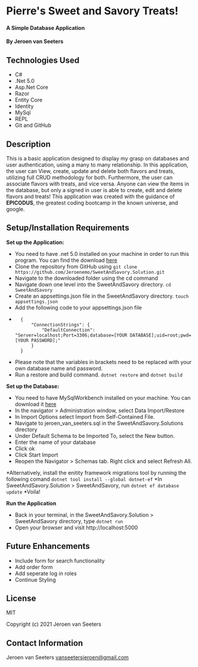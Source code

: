 # Pierre's Sweet and Savory Treats!

#### A Simple Database Application

#### By Jeroen van Seeters

## Technologies Used

* C#
* .Net 5.0
* Asp.Net Core
* Razor
* Entity Core
* Identity
* MySql
* REPL
* Git and GitHub

## Description

This is a basic application designed to display my grasp on databases and user authentication, using a many to many relationship. In this application, the user can View, create, update and delete both flavors and treats, utilizing full CRUD methodology for both. Furthermore, the user can associate flavors with treats, and vice versa. Anyone can view the items in the database, but only a signed in user is able to create, edit and delete flavors and treats! This application was created with the guidance of **EPICODUS**, the greatest coding bootcamp in the known universe, and google.

## Setup/Installation Requirements

**Set up the Application:**
* You need to have .net 5.0 installed on your machine in order to run this program. You can find the download [here](https://dotnet.microsoft.com/download/dotnet/5.0)
* Clone the repository from GitHub using `git clone https://github.com/Jeroenemo/SweetAndSavory.Solution.git`
* Navigate to the downloaded folder using the cd command
* Navigate down one level into the SweetAndSavory directory. `cd SweetAndSavory`
* Create an appsettings.json file in the SweetAndSavory directory. `touch appsettings.json`
* Add the following code to your appsettings.json file
* ```
    {
        "ConnectionStrings": {
            "DefaultConnection": "Server=localhost;Port=3306;database=[YOUR DATABASE];uid=root;pwd=[YOUR PASSWORD];"
        }
    }
* Please note that the variables in brackets need to be replaced with your own database name and password.
* Run a restore and build command. `dotnet restore` and `dotnet build`

**Set up the Database:**

* You need to have MySqlWorkbench installed on your machine. You can download it [here](https://www.mysql.com/products/workbench/)
* In the navigator > Administration window, select Data Import/Restore
* In Import Options select Import from Self-Contained File.
* Navigate to jeroen_van_seeters.sql in the SweetAndSavory.Solutions directory
* Under Default Schema to be Imported To, select the New button.
* Enter the name of your database
* Click ok
* Click Start Import
* Reopen the Navigator > Schemas tab. Right click and select Refresh All. 

*Alternatively, install the enitity framework migrations tool by running the following comand `dotnet tool install --global dotnet-ef`
*In SweetAndSavory.Solution > SweetAndSavory, run `dotnet ef database update`
*Voila! 

**Run the Application**
* Back in your terminal, in the SweetAndSavory.Solution > SweetAndSavory directory, type `dotnet run`
* Open your browser and visit http://localhost:5000

## Future Enhancements

* Include form for search functionality
* Add order form
* Add seperate log in roles
* Continue Styling


## License

MIT

Copyright (c) 2021 Jeroen van Seeters

## Contact Information

Jeroen van Seeters vanseetersjeroen@gmail.com
